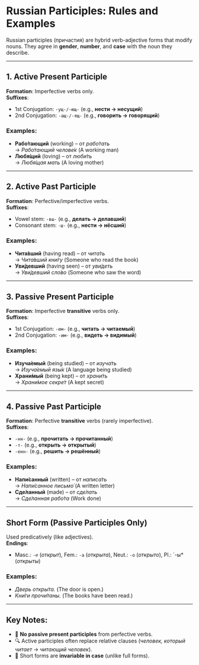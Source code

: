 # Russian Participles: Rules and Examples

Russian participles (причастия) are hybrid verb-adjective forms that modify nouns. They agree in **gender**, **number**, and **case** with the noun they describe.

---

## 1. **Active Present Participle**  
**Formation**: Imperfective verbs only.  
**Suffixes**:  
- 1st Conjugation: `-ущ-/-ющ-` (e.g., **нести → несущий**)  
- 2nd Conjugation: `-ащ-/-ящ-` (e.g., **говорить → говорящий**)  

### Examples:
- **Рабо́тающий** (working) – от *рабо́тать*  
  → *Рабо́тающий челове́к* (A working man)  
- **Любя́щий** (loving) – от *люби́ть*  
  → *Любя́щая мать* (A loving mother)  

---

## 2. **Active Past Participle**  
**Formation**: Perfective/imperfective verbs.  
**Suffixes**:  
- Vowel stem: `-вш-` (e.g., **делать → делавший**)  
- Consonant stem: `-ш-` (e.g., **нести → нёсший**)  

### Examples:
- **Чита́вший** (having read) – от *чита́ть*  
  → *Чита́вший кни́гу* (Someone who read the book)  
- **Уви́девший** (having seen) – от *уви́деть*  
  → *Уви́девший сло́во* (Someone who saw the word)  

---

## 3. **Passive Present Participle**  
**Formation**: Imperfective **transitive** verbs only.  
**Suffixes**:  
- 1st Conjugation: `-ем-` (e.g., **читать → читаемый**)  
- 2nd Conjugation: `-им-` (e.g., **видеть → видимый**)  

### Examples:
- **Изуча́емый** (being studied) – от *изуча́ть*  
  → *Изуча́емый язы́к* (A language being studied)  
- **Храни́мый** (being kept) – от *храни́ть*  
  → *Храни́мое секре́т* (A kept secret)  

---

## 4. **Passive Past Participle**  
**Formation**: Perfective **transitive** verbs (rarely imperfective).  
**Suffixes**:  
- `-нн-` (e.g., **прочитать → прочитанный**)  
- `-т-` (e.g., **открыть → открытый**)  
- `-енн-` (e.g., **решить → решённый**)  

### Examples:
- **Напи́санный** (written) – от *написа́ть*  
  → *Напи́санное письмо́* (A written letter)  
- **Сде́ланный** (made) – от *сде́лать*  
  → *Сде́ланная рабо́та* (Work done)  

---

## Short Form (Passive Participles Only)  
Used predicatively (like adjectives).  
**Endings**:  
- Masc.: `-∅` (*открыт*), Fem.: `-а` (*открыта*), Neut.: `-о` (*открыто*), Pl.: `-ы* (*открыты*)  

### Examples:
- *Дверь откры́та.* (The door is open.)  
- *Кни́ги прочи́таны.* (The books have been read.)  

---

## Key Notes:
- 🚫 **No passive present participles** from perfective verbs.  
- 🔍 Active participles often replace relative clauses (*человек, который читает* → *читающий человек*).  
- 📝 Short forms are **invariable in case** (unlike full forms).  

